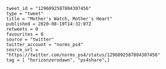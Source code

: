 ```
tweet_id = "1296092587804307456"
type = "tweet"
title = "Mother's Watch, Mother's Heart"
published = 2020-08-19T14:32:07Z
retweets = 0
favourites = 0
source = "twitter"
twitter_account = "norms_ps4"
source_url = "https://twitter.com/norms_ps4/status/1296092587804307456"
tag = [ "horizonzerodawn", "ps4share",]
```

<p class='image'><img src='https://mnf.m17s.net/2020/08/19/EfylVuSXsAErcs6.jpg' alt=''></p>

